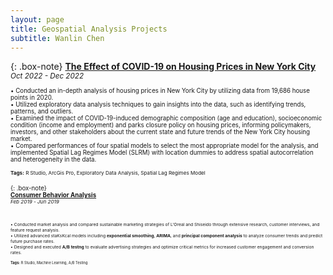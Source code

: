 ```yaml
---
layout: page
title: Geospatial Analysis Projects
subtitle: Wanlin Chen
---
```

  
{: .box-note}
**[The Effect of COVID-19 on Housing Prices in New York City](https://storymaps.arcgis.com/stories/8ae61f1122aa46c1b210ec9923f5656b)**   
<small>*Oct 2022 - Dec 2022*<small>
<br>
<br>
• Conducted an in-depth analysis of housing prices in New York City by utilizing data from 19,686 house points in 2020.  
• Utilized exploratory data analysis techniques to gain insights into the data, such as identifying trends, patterns, and outliers.  
• Examined the impact of COVID-19-induced demographic composition (age and education), socioeconomic condition (income and employment) and parks closure policy on housing prices, informing policymakers, investors, and other stakeholders about the current state and future trends of the New York City housing market.  
• Compared performances of four spatial models to select the most appropriate model for the analysis, and implemented Spatial Lag Regimes Model (SLRM) with location dummies to address spatial autocorrelation and heterogeneity in the data. 
<br>
<br>
<small>**Tags:** R Studio, ArcGis Pro, Exploratory Data Analysis, Spatial Lag Regimes Model</small>  
    
    
  
{: .box-note}   
**[Consumer Behavior Analysis](https://markdowntutorial.com/)**    
<small>*Feb 2019 - Jun 2019*<small>  
<br>
<br>    
• Conducted market analysis and compared sustainable marketing strategies of L'Oreal and Shiseido through extensive research, customer interviews, and feature request analysis.  
• Utilized advanced staKsKcal models including **exponential smoothing**, **ARIMA**, and **principal component analysis** to analyze consumer trends and predict future purchase rates.  
• Designed and executed **A/B testng** to evaluate advertising strategies and optimize critical metrics for increased customer engagement and conversion rates.
<br>
<br>
<small>**Tags:** R Studio, Machine Learning, A/B Testing<small>
